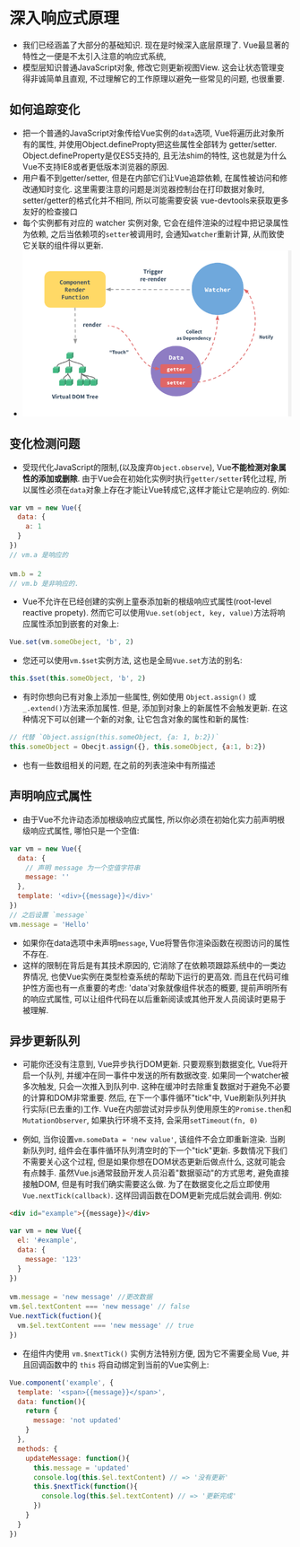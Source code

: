 # 深入响应式原理
* 我们已经涵盖了大部分的基础知识. 现在是时候深入底层原理了. Vue最显著的特性之一便是不太引入注意的响应式系统,
* 模型层知识普通JavaScript对象, 修改它则更新视图View. 这会让状态管理变得非诚简单且直观, 不过理解它的工作原理以避免一些常见的问题, 也很重要. 

## 如何追踪变化
* 把一个普通的JavaScript对象传给Vue实例的`data`选项, Vue将遍历此对象所有的属性, 并使用Object.definePropty把这些属性全部转为 getter/setter. Object.defineProperty是仅ES5支持的, 且无法shim的特性, 这也就是为什么Vue不支持IE8或者更低版本浏览器的原因.
* 用户看不到getter/setter, 但是在内部它们让Vue追踪依赖, 在属性被访问和修改通知时变化. 这里需要注意的问题是浏览器控制台在打印数据对象时, setter/getter的格式化并不相同, 所以可能需要安装 vue-devtools来获取更多友好的检查接口
* 每个实例都有对应的 watcher 实例对象, 它会在组件渲染的过程中把记录属性为依赖, 之后当依赖项的`setter`被调用时, 会通知`watcher`重新计算, 从而致使它关联的组件得以更新.
* ![Vue响应式原理图](./pic/Vue.响应式原理.png)

## 变化检测问题
* 受现代化JavaScript的限制,(以及废弃`Object.observe`), Vue**不能检测对象属性的添加或删除**. 由于Vue会在初始化实例时执行`getter/setter`转化过程, 所以属性必须在`data`对象上存在才能让Vue转成它,这样才能让它是响应的. 例如:
```js
var vm = new Vue({
  data: {
    a: 1
  }
})
// vm.a 是响应的

vm.b = 2
// vm.b 是非响应的.
```
* Vue不允许在已经创建的实例上童泰添加新的根级响应式属性(root-level reactive propety). 然而它可以使用`Vue.set(object, key, value)`方法将响应属性添加到嵌套的对象上:
```js
Vue.set(vm.someObeject, 'b', 2)
```
* 您还可以使用`vm.$set`实例方法, 这也是全局`Vue.set`方法的别名:
```js
this.$set(this.someObject, 'b', 2)
```
* 有时你想向已有对象上添加一些属性, 例如使用 `Object.assign()` 或 `_.extend()`方法来添加属性. 但是, 添加到对象上的新属性不会触发更新. 在这种情况下可以创建一个新的对象, 让它包含对象的属性和新的属性:
```js
// 代替 `Object.assign(this.someObject, {a: 1, b:2})`
this.someObject = Obecjt.assign({}, this.someObject, {a:1, b:2})
```
* 也有一些数组相关的问题, 在之前的列表渲染中有所描述

## 声明响应式属性
* 由于Vue不允许动态添加根级响应式属性, 所以你必须在初始化实力前声明根级响应式属性, 哪怕只是一个空值:
```js
var vm = new Vue({
  data: {
    // 声明 message 为一个空值字符串
    message: ''
  },
  template: '<div>{{message}}</div>'
})
// 之后设置 `message`
vm.message = 'Hello'
```
* 如果你在data选项中未声明`message`, Vue将警告你渲染函数在视图访问的属性不存在.
* 这样的限制在背后是有其技术原因的, 它消除了在依赖项跟踪系统中的一类边界情况, 也使Vue实例在类型检查系统的帮助下运行的更高效. 而且在代码可维护性方面也有一点重要的考虑: 'data'对象就像组件状态的概要, 提前声明所有的响应式属性, 可以让组件代码在以后重新阅读或其他开发人员阅读时更易于被理解.

## 异步更新队列
* 可能你还没有注意到, Vue异步执行DOM更新. 只要观察到数据变化, Vue将开启一个队列, 并缓冲在同一事件中发送的所有数据改变. 如果同一个watcher被多次触发, 只会一次推入到队列中. 这种在缓冲时去除重复数据对于避免不必要的计算和DOM非常重要. 然后, 在下一个事件循环"tick"中, Vue刷新队列并执行实际(已去重的)工作. Vue在内部尝试对异步队列使用原生的`Promise.then`和`MutationObserver`, 如果执行环境不支持, 会采用`setTimeout(fn, 0)`

* 例如, 当你设置`vm.someData = 'new value'`, 该组件不会立即重新渲染. 当刷新队列时, 组件会在事件循环队列清空时的下一个"tick"更新. 多数情况下我们不需要关心这个过程, 但是如果你想在DOM状态更新后做点什么, 这就可能会有点棘手. 虽然Vue.js通常鼓励开发人员沿着"数据驱动"的方式思考, 避免直接接触DOM, 但是有时我们确实需要这么做. 为了在数据变化之后立即使用`Vue.nextTick(callback)`. 这样回调函数在DOM更新完成后就会调用. 例如:
```html
<div id="example">{{message}}</div>
```
```js
var vm = new Vue({
  el: '#example',
  data: {
    message: '123'
  }
})

vm.message = 'new message' //更改数据
vm.$el.textContent === 'new message' // false
Vue.nextTick(fuction(){
  vm.$el.textContent === 'new message' // true
})
```
* 在组件内使用 `vm.$nextTick()` 实例方法特别方便, 因为它不需要全局 Vue, 并且回调函数中的 `this` 将自动绑定到当前的Vue实例上:
```js
Vue.component('example', {
  template: '<span>{{message}}</span>',
  data: function(){
    return {
      message: 'not updated'
    }
  },
  methods: {
    updateMessage: function(){
      this.message = 'updated'
      console.log(this.$el.textContent) // => '没有更新'
      this.$nextTick(function(){
        console.log(this.$el.textContent) // => '更新完成'
      })
    }
  }
})
```
